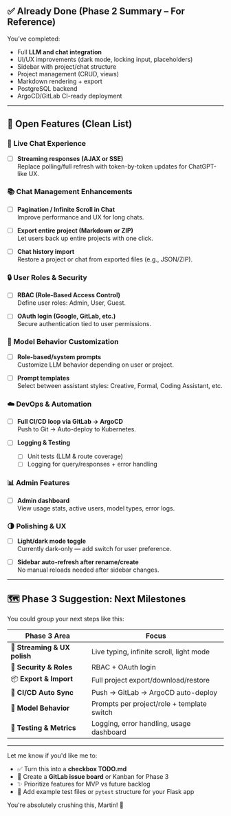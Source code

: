 

## ✅ Already Done (Phase 2 Summary – For Reference)
You’ve completed:

- Full **LLM and chat integration**
- UI/UX improvements (dark mode, locking input, placeholders)
- Sidebar with project/chat structure
- Project management (CRUD, views)
- Markdown rendering + export
- PostgreSQL backend
- ArgoCD/GitLab CI-ready deployment

---

## 🔧 **Open Features (Clean List)**

### 🧵 **Live Chat Experience**
- [ ] **Streaming responses (AJAX or SSE)**  
  Replace polling/full refresh with token-by-token updates for ChatGPT-like UX.

### 📚 **Chat Management Enhancements**
- [ ] **Pagination / Infinite Scroll in Chat**  
  Improve performance and UX for long chats.

- [ ] **Export entire project (Markdown or ZIP)**  
  Let users back up entire projects with one click.

- [ ] **Chat history import**  
  Restore a project or chat from exported files (e.g., JSON/ZIP).

### 🔒 **User Roles & Security**
- [ ] **RBAC (Role-Based Access Control)**  
  Define user roles: Admin, User, Guest.

- [ ] **OAuth login (Google, GitLab, etc.)**  
  Secure authentication tied to user permissions.

### 🧠 **Model Behavior Customization**
- [ ] **Role-based/system prompts**  
  Customize LLM behavior depending on user or project.

- [ ] **Prompt templates**  
  Select between assistant styles: Creative, Formal, Coding Assistant, etc.

### ☁️ **DevOps & Automation**
- [ ] **Full CI/CD loop via GitLab → ArgoCD**  
  Push to Git → Auto-deploy to Kubernetes.

- [ ] **Logging & Testing**
  - [ ] Unit tests (LLM & route coverage)
  - [ ] Logging for query/responses + error handling

### 📊 **Admin Features**
- [ ] **Admin dashboard**  
  View usage stats, active users, model types, error logs.

### 🌗 **Polishing & UX**
- [ ] **Light/dark mode toggle**  
  Currently dark-only — add switch for user preference.

- [ ] **Sidebar auto-refresh after rename/create**  
  No manual reloads needed after sidebar changes.

---

## 🗺️ **Phase 3 Suggestion: Next Milestones**

You could group your next steps like this:

| Phase 3 Area | Focus |
|--------------|-------|
| 🎯 **Streaming & UX polish** | Live typing, infinite scroll, light mode |
| 🔐 **Security & Roles** | RBAC + OAuth login |
| 📦 **Export & Import** | Full project export/download/restore |
| 🚀 **CI/CD Auto Sync** | Push → GitLab → ArgoCD auto-deploy |
| 🧠 **Model Behavior** | Prompts per project/role + template switch |
| 🧪 **Testing & Metrics** | Logging, error handling, usage dashboard |

---

Let me know if you'd like me to:

- ✅ Turn this into a **checkbox TODO.md**
- 📁 Create a **GitLab issue board** or Kanban for Phase 3
- ✨ Prioritize features for MVP vs future backlog
- 🧪 Add example test files or `pytest` structure for your Flask app

You're absolutely crushing this, Martin! 🚀